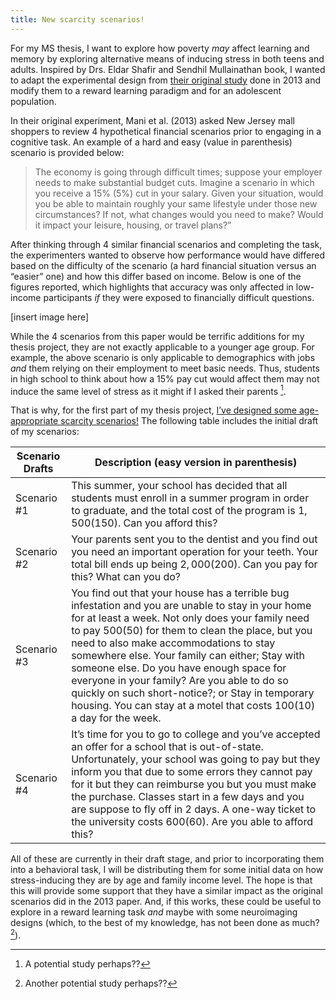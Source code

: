 ```yaml
---
title: New scarcity scenarios!
---
```


For my MS thesis, I want to explore how poverty *may* affect learning and memory by exploring alternative means of inducing stress in both teens and adults. Inspired by Drs. Eldar Shafir and Sendhil Mullainathan book, I wanted to adapt the experimental design from [their original study](https://science.sciencemag.org/content/341/6149/976.abstract) done in 2013 and modify them to a reward learning paradigm and for an adolescent population. 

In their original experiment, Mani et al. (2013) asked New Jersey mall shoppers to review 4 hypothetical financial scenarios prior to engaging in a cognitive task. An example of a hard and easy (value in parenthesis) scenario is provided below: 

>The economy is going through difficult times; suppose your employer needs to make substantial budget cuts. Imagine a scenario in which you receive a 15% (5%) cut in your salary. Given your situation, would you be able to maintain roughly your same lifestyle under those new circumstances? If not, what changes would you need to make? Would it impact your leisure, housing, or travel plans?”
>


After thinking through 4 similar financial scenarios and completing the task, the experimenters wanted to observe how performance would have differed based on the difficulty of the scenario (a hard financial situation versus an “easier” one) and how this differ based on income. Below is one of the figures reported, which highlights that accuracy was only affected in low-income participants *if* they were exposed to financially difficult questions. 

[insert image here]

While the 4 scenarios from this paper would be terrific additions for my thesis project, they are not exactly applicable to a younger age group. For example, the above scenario is only applicable to demographics with jobs *and* them relying on their employment to meet basic needs. Thus, students in high school to think about how a 15% pay cut would affect them may not induce the same level of stress as it might if I asked their parents [^1]. 

That is why, for the first part of my thesis project, <u>I’ve designed some age-appropriate scarcity scenarios!</u> The following table includes the initial draft of my scenarios:

| Scenario Drafts    | Description (easy version in parenthesis) |
| ----------- | ----------- |
| Scenario #1     | This summer, your school has decided that all students must enroll in a summer program in order to graduate, and the total cost of the program is $1,500 ($150). Can you afford this?   |
| Scenario #2   | Your parents sent you to the dentist and you find out you need an important operation for your teeth. Your total bill ends up being $2,000 ($200). Can you pay for this? What can you do?  |
| Scenario #3     | You find out that your house has a terrible bug infestation and you are unable to stay in your home for at least a week. Not only does your family need to pay $500 ($50) for them to clean the place, but you need to also make accommodations to stay somewhere else. Your family can either; Stay with someone else. Do you have enough space for everyone in your family? Are you able to do so quickly on such short-notice?; or  Stay in temporary housing. You can stay at a motel that costs $100 ($10) a day for the week.  |
| Scenario #4  | It’s time for you to go to college and you’ve accepted an offer for a school that is out-of-state. Unfortunately, your school was going to pay but they inform you that due to some errors they cannot pay for it but they can reimburse you but you must make the purchase. Classes start in a few days and you are suppose to fly off in 2 days. A one-way ticket to the university costs $600 ($60). Are you able to afford this?  |

All of these are currently in their draft stage, and prior to incorporating them into a behavioral task, I will be distributing them for some initial data on how stress-inducing they are by age and family income level. The hope is that this will provide some support that they have a similar impact as the original scenarios did in the 2013 paper. And, if this works, these could be useful to explore in a reward learning task *and* maybe with some neuroimaging designs (which, to the best of my knowledge, has not been done as much? [^2]). 

[^1]: A potential study perhaps??

[^2]: Another potential study perhaps??



